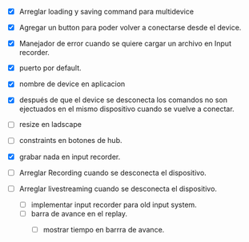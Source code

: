 - [x] Arreglar loading y saving command para multidevice
- [x] Agregar un button para poder volver a conectarse desde el device.
- [x] Manejador de error cuando se quiere cargar un archivo en Input recorder.
- [x] puerto por default.
- [x] nombre de device en aplicacion
- [x] después de que el device se desconecta los comandos no son ejectuados en el mismo dispositivo cuando se vuelve a conectar.
- [ ] resize en ladscape
- [ ] constraints en botones de hub.
- [x] grabar nada en input recorder.
- [ ] Arreglar Recording cuando se desconecta el dispositivo. 
- [ ] Arreglar livestreaming cuando se desconecta el dispositivo.







	- [ ] implementar input recorder para old input system.
	- [ ] barra de avance en el replay.  
		- [ ] mostrar tiempo en barrra de avance.

